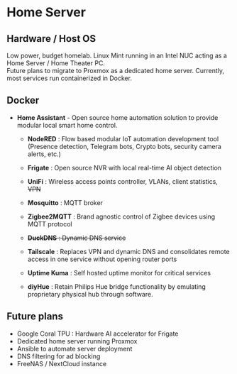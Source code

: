 
# Home Server

## Hardware / Host OS
Low power, budget homelab. Linux Mint running in an Intel NUC acting as a Home Server / Home Theater PC.  
Future plans to migrate to Proxmox as a dedicated home server. Currently, most services run containerized in Docker.


## Docker
- **Home Assistant** -  Open source home automation solution to provide modular local smart home control.

    - **NodeRED** : Flow based modular IoT automation development tool (Presence detection, Telegram bots, Crypto bots, security camera alerts, etc.)
    
    - **Frigate** : Open source NVR with local real-time AI object detection
    - **UniFi** : Wireless access points controller, VLANs, client statistics, ~~VPN~~
    - **Mosquitto** : MQTT broker
    - **Zigbee2MQTT** : Brand agnostic control of Zigbee devices using MQTT protocol
    - ~~**DuckDNS** : Dynamic DNS service~~
    - **Tailscale** : Replaces VPN and dynamic DNS and consolidates remote access in one service without opening router ports
    - **Uptime Kuma** : Self hosted uptime monitor for critical services
    - **diyHue** : Retain Philips Hue bridge functionality by emulating proprietary physical hub through software. 


## Future plans
- Google Coral TPU : Hardware AI accelerator for Frigate
- Dedicated home server running Proxmox
- Ansible to automate server deployment
- DNS filtering for ad blocking
- FreeNAS / NextCloud instance

